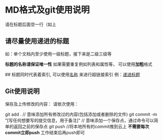 # MD格式及git使用说明

请在标题后面空一行（如上

## 请尽量使用递进的标题

如：单个文档内至少使用一级标题，接下来是二级三级等

**标题的名称请保证唯一性** 如果需要重复例如列表和属性等， 可以使用**加粗**格式

\## 标题同时代表着索引, 可以使用[名称](标题ID) 来进行超链接索引
例：[递进标题](请尽量使用递进的标题)

## Git使用说明

保存及上传修改的内容：
请依次使用：

git add . // 意味添加所有修改过的内容(包括添加或者删除的文件)
git commit -m "[写任何想要写的提交信息，用于备注]" // 意味添加一个保存点，通过命令可以简单的返回之前的保存点
git push //将本地所有的commit推到云上 **不需要每次commit立即push** 工作结束后再push即可

